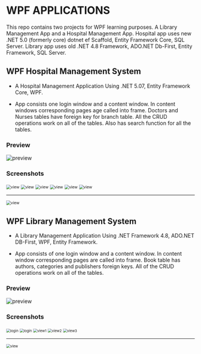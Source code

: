 # WPF APPLICATIONS

This repo contains two projects for WPF learning purposes. A Library Management App and a Hospital Management App. Hospital app uses new .NET 5.0 (formerly core) dotnet ef Scaffold, Entity Framework Core, SQL Server. Library app uses old .NET 4.8 Framework, ADO.NET Db-First, Entity Framework, SQL Server.

## WPF Hospital Management System

* A Hospital Management Application Using .NET 5.07, Entity Framework Core, WPF.

* App consists one login window and a content window. In content windows corresponding pages age called into frame. Doctors and Nurses tables have foreign key for branch table. All the CRUD operations work on all of the tables. Also has search function for all the tables.

### Preview

![preview](WPF_HospitalManagementSystem/README_assets/preview.gif)

### Screenshots

<img src="WPF_HospitalManagementSystem/README_assets/login_success.png" alt="view" style="zoom:75%;" />

<img src="WPF_HospitalManagementSystem/README_assets/login_success.png" alt="view" style="zoom:75%;" />

<img src="WPF_HospitalManagementSystem/README_assets/view1.png" alt="view" style="zoom:75%;" />

<img src="WPF_HospitalManagementSystem/README_assets/view2.png" alt="view" style="zoom:75%;" />

<img src="WPF_HospitalManagementSystem/README_assets/view3.png" alt="view" style="zoom:75%;" />

<img src="WPF_HospitalManagementSystem/README_assets/view4.png" alt="view" style="zoom:75%;" />





---

<img src="WPF_HospitalManagementSystem/README_assets/dataDiag.jpg" alt="view" style="zoom:75%;" />

## WPF Library Management System

- A Library Management Application Using .NET Framework 4.8, ADO.NET DB-First, WPF, Entity Framework.

- App consists of one login window and a content window. In content window corresponding pages are called into frame. Book table has authors, categories and publishers foreign keys. All of the CRUD operations work on all of the tables.

### Preview

![preview](WPF_LibraryManagementSystem/README_assets/preview.gif)

### Screenshots

<img src="WPF_LibraryManagementSystem/README_assets/login.jpg" alt="login" style="zoom:67%;" />

<img src="WPF_LibraryManagementSystem/README_assets/login_fail.jpg" alt="login" style="zoom:67%;" />



<img src="WPF_LibraryManagementSystem/README_assets/view1.jpg" alt="view1" style="zoom:67%;" />

<img src="WPF_LibraryManagementSystem/README_assets/view2.jpg" alt="view2" style="zoom:67%;" />

<img src="WPF_LibraryManagementSystem/README_assets/view3.jpg" alt="view3" style="zoom:67%;" />

---

<img src="WPF_LibraryManagementSystem/README_assets/dataDiagram.jpg" alt="view" style="zoom:67%;" />

